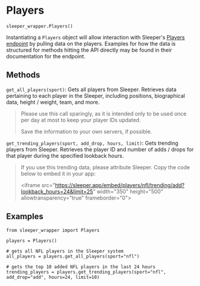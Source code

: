 # Players
`sleeper_wrapper.Players()`

Instantiating a `Players` object will allow interaction with Sleeper's [Players endpoint](https://docs.sleeper.com/#players) by pulling data on the players. Examples for how the data is structured for methods hitting the API directly may be found in their documentation for the endpoint.


## Methods
`get_all_players(sport)`: Gets all players from Sleeper. Retrieves data pertaining to each player in the Sleeper, including positions, biographical data, height / weight, team, and more.

> Please use this call sparingly, as it is intended only to be used once per day at most to keep your player IDs updated.
>
> Save the information to your own servers, if possible.

`get_trending_players(sport, add_drop, hours, limit)`: Gets trending players from Sleeper. Retrieves the player ID and number of adds / drops for that player during the specified lookback hours.

> If you use this trending data, please attribute Sleeper.
> Copy the code below to embed it in your app:
>
> \<iframe src="https://sleeper.app/embed/players/nfl/trending/add?lookback_hours=24&limit=25" width="350" height="500" allowtransparency="true" frameborder="0"></iframe>


## Examples
```
from sleeper_wrapper import Players

players = Players()

# gets all NFL players in the Sleeper system
all_players = players.get_all_players(sport="nfl")

# gets the top 10 added NFL players in the last 24 hours
trending_players = players.get_trending_players(sport="nfl", add_drop="add", hours=24, limit=10)
```